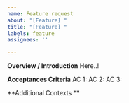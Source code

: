 ```yaml
---
name: Feature request
about: "[Feature] "
title: "[Feature] "
labels: feature
assignees: ''

---
```


**Overview / Introduction**
Here..!

**Acceptances Criteria**
AC 1:
AC 2:
AC 3:

**Additional Contexts **
